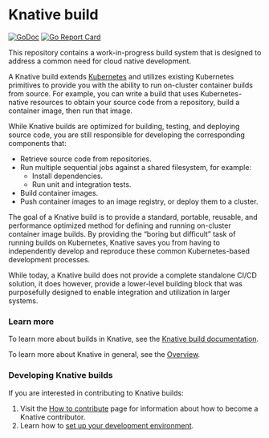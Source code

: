 # Knative build

[![GoDoc](https://godoc.org/github.com/knative/build?status.svg)](https://godoc.org/github.com/knative/build)
[![Go Report Card](https://goreportcard.com/badge/knative/build)](https://goreportcard.com/report/knative/build)

This repository contains a work-in-progress build system that is designed to
address a common need for cloud native development.

A Knative build extends
[Kubernetes](https://kubernetes.io/docs/concepts/extend-kubernetes/api-extension/custom-resources/)
and utilizes existing Kubernetes primitives to provide you with the
ability to run on-cluster container builds from source. For example, you can
write a build that uses Kubernetes-native resources to obtain your source code
from a repository, build a container image, then run that image.

While Knative builds are optimized for building, testing, and deploying source
code, you are still responsible for developing the corresponding components
that:

- Retrieve source code from repositories.
- Run multiple sequential jobs against a shared filesystem, for example:
  - Install dependencies.
  - Run unit and integration tests.
- Build container images.
- Push container images to an image registry, or deploy them to a cluster.

The goal of a Knative build is to provide a standard, portable, reusable,
and performance optimized method for defining and running on-cluster container
image builds. By providing the “boring but difficult” task of running builds on
Kubernetes, Knative saves you from having to independently develop and reproduce
these common Kubernetes-based development processes.

While today, a Knative build does not provide a complete standalone CI/CD
solution, it does however, provide a lower-level building block that was
purposefully designed to enable integration and utilization in larger systems.

### Learn more

To learn more about builds in Knative, see the
[Knative build documentation](https://github.com/knative/docs/tree/master/build).

To learn more about Knative in general, see the
[Overview](https://github.com/knative/docs/blob/master/README.md).

### Developing Knative builds

If you are interested in contributing to Knative builds:

1. Visit the [How to contribute](./CONTRIBUTING.md) page for information about
   how to become a Knative contributor.
2. Learn how to [set up your development environment](DEVELOPMENT.md).
